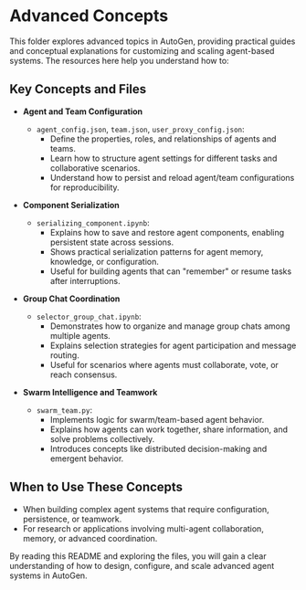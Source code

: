 # Advanced Concepts

This folder explores advanced topics in AutoGen, providing practical guides and conceptual explanations for customizing and scaling agent-based systems. The resources here help you understand how to:

## Key Concepts and Files

- **Agent and Team Configuration**
  - `agent_config.json`, `team.json`, `user_proxy_config.json`:
    - Define the properties, roles, and relationships of agents and teams.
    - Learn how to structure agent settings for different tasks and collaborative scenarios.
    - Understand how to persist and reload agent/team configurations for reproducibility.

- **Component Serialization**
  - `serializing_component.ipynb`:
    - Explains how to save and restore agent components, enabling persistent state across sessions.
    - Shows practical serialization patterns for agent memory, knowledge, or configuration.
    - Useful for building agents that can "remember" or resume tasks after interruptions.

- **Group Chat Coordination**
  - `selector_group_chat.ipynb`:
    - Demonstrates how to organize and manage group chats among multiple agents.
    - Explains selection strategies for agent participation and message routing.
    - Useful for scenarios where agents must collaborate, vote, or reach consensus.

- **Swarm Intelligence and Teamwork**
  - `swarm_team.py`:
    - Implements logic for swarm/team-based agent behavior.
    - Explains how agents can work together, share information, and solve problems collectively.
    - Introduces concepts like distributed decision-making and emergent behavior.

## When to Use These Concepts
- When building complex agent systems that require configuration, persistence, or teamwork.
- For research or applications involving multi-agent collaboration, memory, or advanced coordination.

By reading this README and exploring the files, you will gain a clear understanding of how to design, configure, and scale advanced agent systems in AutoGen.
